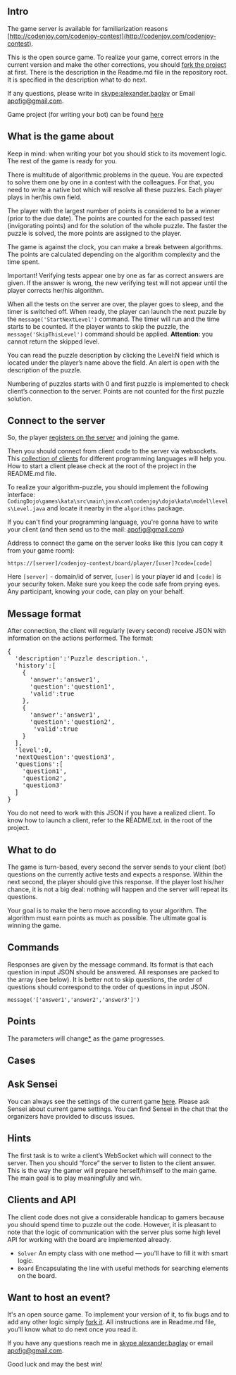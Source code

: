 <meta charset="UTF-8">

## Intro

The game server is available for familiarization reasons
[http://codenjoy.com/codenjoy-contest](http://codenjoy.com/codenjoy-contest).

This is the open source game. To realize your game, correct errors in the current
version and make the other corrections, you should
[fork the project](https://github.com/codenjoyme/codenjoy) at first.
There is the description in the Readme.md file in the repository root.
It is specified in the description what to do next.

If any questions, please write in [skype:alexander.baglay](skype:alexander.baglay)
or Email [apofig@gmail.com](mailto:apofig@gmail.com).

Game project (for writing your bot) can be
found [here](https://github.com/codenjoyme/codenjoy-clients.git)

## What is the game about

Keep in mind: when writing your bot you should stick to its movement logic.
The rest of the game is ready for you.

There is multitude of algorithmic problems in the queue. You are expected
to solve them one by one in a contest with the colleagues. For that,
you need to write a native bot which will resolve all these puzzles.
Each player plays in her/his own field. 

The player with the largest number of points is considered to be a winner
(prior to the due date). The points are counted for the each passed
test (invigorating points) and for the solution of the whole puzzle.
The faster the puzzle is solved, the more points are assigned to the
player.

The game is against the clock, you can make a break between algorithms.
The points are calculated depending on the algorithm complexity and the
time spent.

Important! Verifying tests appear one by one as far as correct answers
are given. If the answer is wrong, the new verifying test will not
appear until the player corrects her/his algorithm.

When all the tests on the server are over, the player goes to sleep,
and the timer is switched off. When ready, the player can launch the
next puzzle by the `message('StartNextLevel')` command. The timer will
run and the time starts to be counted. If the player wants to skip the
puzzle, the `message('SkipThisLevel')` command should be applied.
**Attention**: you cannot return the skipped level.

You can read the puzzle description by clicking the Level:N field which
is located under the player’s name above the field. An alert is open
with the description of the puzzle.

Numbering of puzzles starts with 0 and first puzzle is implemented to
check client’s connection to the server. Points are not counted for the
first puzzle solution.

## Connect to the server

So, the player [registers on the server](../../../register?gameName=kata)
and joining the game.

Then you should connect from client code to the server via websockets.
This [collection of clients](https://github.com/codenjoyme/codenjoy-clients.git)
for different programming languages will help you. How to start a
client please check at the root of the project in the README.md file.

To realize your algorithm-puzzle, you should
implement the following interface:
`CodingDojo\games\kata\src\main\java\com\codenjoy\dojo\kata\model\levels\Level.javа`
and locate it nearby in the `algorithms` package.

If you can't find your programming language, you're gonna
have to write your client (and then send us to the mail:
[apofig@gmail.com](mailto:apofig@gmail.com))

Address to connect the game on the server looks like this (you can
copy it from your game room):

`https://[server]/codenjoy-contest/board/player/[user]?code=[code]`

Here `[server]` - domain/id of server, `[user]` is your player id
and `[code]` is your security token. Make sure you keep the code
safe from prying eyes. Any participant, knowing your code, can
play on your behalf.

## Message format

After connection, the client will regularly (every second) receive JSON
with information on the actions performed. The format:

<pre>{
  'description':'Puzzle description.',
  'history':[
    {
      'answer':'answer1',
      'question':'question1',
      'valid':true
    },
    {
      'answer':'answer1',
      'question':'question2',
       'valid':true
    }
  ],
  'level':0,
  'nextQuestion':'question3',
  'questions':[
    'question1',
    'question2',
    'question3'
  ]
}</pre>

You do not need to work with this JSON if you have a realized client.
To know how to launch a client, refer to the README.txt. in the
root of the project.

## What to do

The game is turn-based, every second the server sends to your client
(bot) questions on the currently active tests and expects a response.
Within the next second, the player should give this response. If the
player lost his/her chance, it is not a big deal: nothing will happen
and the server will repeat its questions.

Your goal is to make the hero move according to your algorithm. The
algorithm must earn points as much as possible. The ultimate goal is
winning the game.

## Commands

Responses are given by the message command. Its format is that each
question in input JSON should be answered. All responses are packed
to the array (see below). It is better not to skip questions, the
order of questions should correspond to the order of questions in input
JSON.

`message('['answer1','answer2','answer3']')`

## Points

The parameters will change[*](index-md.md#ask) as the game progresses.

## Cases

## <a id="ask"></a> Ask Sensei

You can always see the settings of the current game
[here](/codenjoy-contest/rest/settings/player).
Please ask Sensei about current game settings. You can find Sensei in
the chat that the organizers have provided to discuss issues.

## Hints

The first task is to write a client’s WebSocket which will connect to the
server. Then you should “force” the server to listen to the client answer.
This is the way the gamer will prepare herself/himself to the main game.
The main goal is to play meaningfully and win.

## Clients and API

The client code does not give a considerable handicap to gamers because
you should spend time to puzzle out the code. However, it is pleasant
to note that the logic of communication with the server plus some high
level API for working with the board are implemented already.

* `Solver`
  An empty class with one method — you'll have to fill it with smart logic.
* `Board` 
  Encapsulating the line with useful methods for searching
  elements on the board. 

## Want to host an event?

It's an open source game. To implement your version of it,
to fix bugs and to add any other logic simply
[fork it](https://github.com/codenjoyme/codenjoy.git).
All instructions are in Readme.md file, you'll know what to do next once you read it.

If you have any questions reach me in [skype alexander.baglay](skype:alexander.baglay)
or email [apofig@gmail.com](mailto:apofig@gmail.com).

Good luck and may the best win!